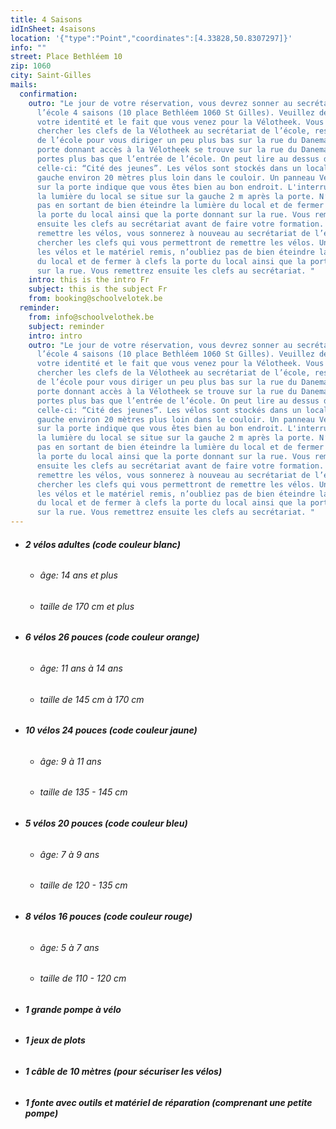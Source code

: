 ```yaml
---
title: 4 Saisons
idInSheet: 4saisons
location: '{"type":"Point","coordinates":[4.33828,50.8307297]}'
info: ""
street: Place Bethléem 10
zip: 1060
city: Saint-Gilles
mails:
  confirmation:
    outro: "Le jour de votre réservation, vous devrez sonner au secrétariat de
      l’école 4 saisons (10 place Bethléem 1060 St Gilles). Veuillez décliner
      votre identité et le fait que vous venez pour la Vélotheek. Vous irez
      chercher les clefs de la Vélotheek au secrétariat de l’école, ressortirez
      de l’école pour vous diriger un peu plus bas sur la rue du Danemark. La
      porte donnant accès à la Vélotheek se trouve sur la rue du Danemark deux
      portes plus bas que l’entrée de l’école. On peut lire au dessus de
      celle-ci: “Cité des jeunes”. Les vélos sont stockés dans un local sur la
      gauche environ 20 mètres plus loin dans le couloir. Un panneau Vélotheek
      sur la porte indique que vous êtes bien au bon endroit. L'interrupteur de
      la lumière du local se situe sur la gauche 2 m après la porte. N’oubliez
      pas en sortant de bien éteindre la lumière du local et de fermer à clefs
      la porte du local ainsi que la porte donnant sur la rue. Vous remettrez
      ensuite les clefs au secrétariat avant de faire votre formation. Pour
      remettre les vélos, vous sonnerez à nouveau au secrétariat de l’école pour
      chercher les clefs qui vous permettront de remettre les vélos. Une fois
      les vélos et le matériel remis, n’oubliez pas de bien éteindre la lumière
      du local et de fermer à clefs la porte du local ainsi que la porte donnant
      sur la rue. Vous remettrez ensuite les clefs au secrétariat. "
    intro: this is the intro Fr
    subject: this is the subject Fr
    from: booking@schoolvelotek.be
  reminder:
    from: info@schoolvelothek.be
    subject: reminder
    intro: intro
    outro: "Le jour de votre réservation, vous devrez sonner au secrétariat de
      l’école 4 saisons (10 place Bethléem 1060 St Gilles). Veuillez décliner
      votre identité et le fait que vous venez pour la Vélotheek. Vous irez
      chercher les clefs de la Vélotheek au secrétariat de l’école, ressortirez
      de l’école pour vous diriger un peu plus bas sur la rue du Danemark. La
      porte donnant accès à la Vélotheek se trouve sur la rue du Danemark deux
      portes plus bas que l’entrée de l’école. On peut lire au dessus de
      celle-ci: “Cité des jeunes”. Les vélos sont stockés dans un local sur la
      gauche environ 20 mètres plus loin dans le couloir. Un panneau Vélotheek
      sur la porte indique que vous êtes bien au bon endroit. L'interrupteur de
      la lumière du local se situe sur la gauche 2 m après la porte. N’oubliez
      pas en sortant de bien éteindre la lumière du local et de fermer à clefs
      la porte du local ainsi que la porte donnant sur la rue. Vous remettrez
      ensuite les clefs au secrétariat avant de faire votre formation. Pour
      remettre les vélos, vous sonnerez à nouveau au secrétariat de l’école pour
      chercher les clefs qui vous permettront de remettre les vélos. Une fois
      les vélos et le matériel remis, n’oubliez pas de bien éteindre la lumière
      du local et de fermer à clefs la porte du local ainsi que la porte donnant
      sur la rue. Vous remettrez ensuite les clefs au secrétariat. "
---
```

* ###### **2 vélos adultes (code couleur blanc)**

  * ###### âge: 14 ans et plus
  * ###### taille de 170 cm et plus
* ###### **6 vélos 26 pouces (code couleur orange)**

  * ###### âge: 11 ans à 14 ans
  * ###### taille de 145 cm à 170 cm
* ###### **10 vélos 24 pouces (code couleur jaune)**

  * ###### âge: 9 à 11 ans
  * ###### taille de 135 - 145 cm
* ###### **5 vélos 20 pouces (code couleur bleu)**

  * ###### âge: 7 à 9 ans
  * ###### taille de 120 - 135 cm
* ###### **8 vélos 16 pouces (code couleur rouge)**

  * ###### âge: 5 à 7 ans
  * ###### taille de 110 - 120 cm
* ###### **1 grande pompe à vélo**
* ###### **1 jeux de plots**
* ###### **1 câble de 10 mètres (pour sécuriser les vélos)**
* ###### **1 fonte avec outils et matériel de réparation (comprenant une petite pompe)**